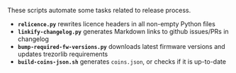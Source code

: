 These scripts automate some tasks related to release process.

* __`relicence.py`__ rewrites licence headers in all non-empty Python files
* __`linkify-changelog.py`__ generates Markdown links to github issues/PRs in changelog
* __`bump-required-fw-versions.py`__ downloads latest firmware versions and updates trezorlib requirements
* __`build-coins-json.sh`__ generates `coins.json`, or checks if it is up-to-date
